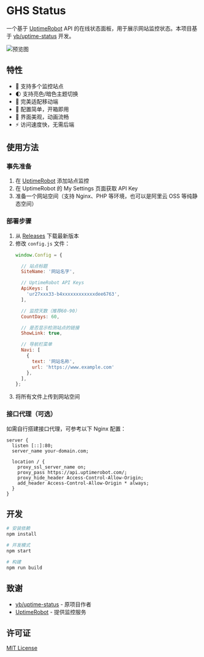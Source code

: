 # GHS Status

一个基于 [UptimeRobot](https://uptimerobot.com/) API 的在线状态面板，用于展示网站监控状态。本项目基于 [yb/uptime-status](https://github.com/yb/uptime-status) 开发。

![预览图](https://bu.dusays.com/2024/11/23/6741e9e45efc5.png)

## 特性

- 🎯 支持多个监控站点
- 🌓 支持亮色/暗色主题切换
- 📱 完美适配移动端
- 🔧 配置简单，开箱即用
- 🎨 界面美观，动画流畅
- ⚡ 访问速度快，无需后端

## 使用方法

### 事先准备

1. 在 [UptimeRobot](https://uptimerobot.com/) 添加站点监控
2. 在 UptimeRobot 的 My Settings 页面获取 API Key
3. 准备一个网站空间（支持 Nginx、PHP 等环境，也可以是阿里云 OSS 等纯静态空间）

### 部署步骤

1. 从 [Releases](https://github.com/Mystic-Stars/uptime-status/releases) 下载最新版本
2. 修改 `config.js` 文件：
   ```js
   window.Config = {
   
     // 站点标题
     SiteName: '网站名字',
   
     // UptimeRobot API Keys
     ApiKeys: [
       'ur27xxx33-b4xxxxxxxxxxxxdee6763',
     ],
   
     // 监控天数（推荐60-90）
     CountDays: 60,
   
     // 是否显示检测站点的链接
     ShowLink: true,
   
     // 导航栏菜单
     Navi: [
       {
         text: '网站名称',
         url: 'https://www.example.com'
       },    
     ],
   };
   ```
3. 将所有文件上传到网站空间

### 接口代理（可选）

如需自行搭建接口代理，可参考以下 Nginx 配置：

```nginx
server {
  listen [::]:80;
  server_name your-domain.com;
  
  location / {
    proxy_ssl_server_name on;
    proxy_pass https://api.uptimerobot.com/;
    proxy_hide_header Access-Control-Allow-Origin;
    add_header Access-Control-Allow-Origin * always;
  }
}
```

## 开发

```bash
# 安装依赖
npm install

# 开发模式
npm start

# 构建
npm run build
```

## 致谢

- [yb/uptime-status](https://github.com/yb/uptime-status) - 原项目作者
- [UptimeRobot](https://uptimerobot.com/) - 提供监控服务

## 许可证

[MIT License](https://github.com/Mystic-Stars/uptime-status/blob/main/LICENSE)
